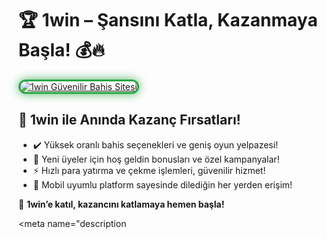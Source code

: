 <h1>🏆 1win – Şansını Katla, Kazanmaya Başla! 💰🔥</h1>

<a href="https://cutt.ly/1winLink" title="1win Slot ve Casino">
  <img src="https://i.ibb.co/BtMhhf6/g-venligiris.jpg" alt="1win Güvenilir Bahis Sitesi" style="max-width: 100%; border: 3px solid #28a745; border-radius: 15px; box-shadow: 0px 0px 15px rgba(40, 167, 69, 0.8);">
</a>

<h2>🚀 1win ile Anında Kazanç Fırsatları!</h2>
<ul>
  <li>✔️ Yüksek oranlı bahis seçenekleri ve geniş oyun yelpazesi!</li>
  <li>🎁 Yeni üyeler için hoş geldin bonusları ve özel kampanyalar!</li>
  <li>⚡️ Hızlı para yatırma ve çekme işlemleri, güvenilir hizmet!</li>
  <li>📱 Mobil uyumlu platform sayesinde dilediğin her yerden erişim!</li>
</ul>

<p>💎 <strong>1win’e katıl, kazancını katlamaya hemen başla!</strong></p>

<meta name="description
